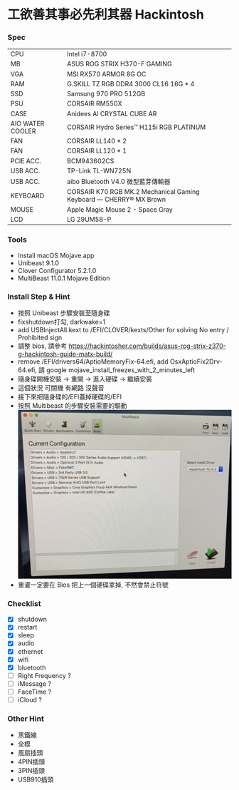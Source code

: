 # 工欲善其事必先利其器 Hackintosh

### Spec
|||
|---|---|
|CPU|Intel i7-8700|
|MB|ASUS ROG STRIX H370-F GAMING|
|VGA|MSI RX570 ARMOR 8G OC|
|RAM|G.SKILL TZ RGB DDR4 3000 CL16 16G * 4|
|SSD|Samsung 970 PRO 512GB|
|PSU|CORSAIR RM550X|
|CASE|Anidees AI CRYSTAL CUBE AR|
|AIO WATER COOLER|CORSAIR Hydro Series™ H115i RGB PLATINUM|
|FAN|CORSAIR LL140 * 2|
|FAN|CORSAIR LL120 * 1|
|PCIE ACC.|BCM943602CS|
|USB ACC.|TP-Link TL-WN725N|
|USB ACC.|aibo Bluetooth V4.0 微型藍芽傳輸器|
|KEYBOARD|CORSAIR K70 RGB MK.2 Mechanical Gaming Keyboard — CHERRY® MX Brown|
|MOUSE|Apple Magic Mouse 2 - Space Gray|
|LCD|LG 29UM58-P|

### Tools
* Install macOS Mojave.app
* Unibeast 9.1.0
* Clover Configurator 5.2.1.0
* MultiBeast 11.0.1 Mojave Edition

### Install Step & Hint
* 按照 Unibeast 步驟安裝至隨身碟
* fixshutdown打勾, darkwake=1
* add USBInjectAll.kext to /EFI/CLOVER/kexts/Other for solving No entry / Prohibited sign
* 調整 bios, 請參考 https://hackintosher.com/builds/asus-rog-strix-z370-g-hackintosh-guide-matx-build/
* remove /EFI/drivers64/AptioMemoryFix-64.efi, add OsxAptioFix2Drv-64.efi, 請 google mojave_install_freezes_with_2_minutes_left
* 隨身碟開機安裝 -> 重開 -> 進入硬碟 -> 繼續安裝
* 這個狀況 可關機 有網路 沒聲音
* 接下來把隨身碟的/EFI蓋掉硬碟的/EFI
* 按照 Multibeast 的步驟安裝需要的驅動
![](../img/MultiBeast%20Install.png)
* 重灌一定要在 Bios 把上一個硬碟拿掉, 不然會禁止符號

### Checklist
- [x] shutdown
- [x] restart
- [x] sleep
- [x] audio
- [x] ethernet
- [x] wifi
- [x] bluetooth
- [ ] Right Frequency ?
- [ ] iMessage ?
- [ ] FaceTime ?
- [ ] iCloud ?

### Other Hint
* 黑鐵線
* 全模
* 風扇插頭
* 4PIN插頭
* 3PIN插頭
* USB910插頭
